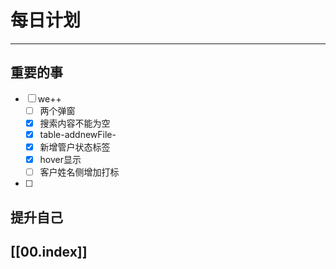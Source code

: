 
# 每日计划
---
## 重要的事

- [ ]  we++
     - [ ]   两个弹窗
     - [x] 搜索内容不能为空
     - [x] table-addnewFile-
     - [x] 新增管户状态标签
     - [x] hover显示
     - [ ] 客户姓名侧增加打标
- [ ]  



## 提升自己

  



## [[00.index]]










